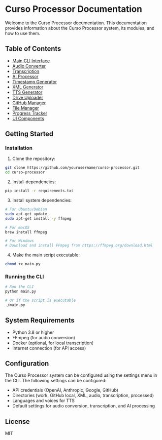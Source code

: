 # Curso Processor Documentation

Welcome to the Curso Processor documentation. This documentation provides information about the Curso Processor system, its modules, and how to use them.

## Table of Contents

- [Main CLI Interface](main_cli.md)
- [Audio Converter](audio_converter.md)
- [Transcription](transcription.md)
- [AI Processor](ai_processor.md)
- [Timestamp Generator](timestamp_generator.md)
- [XML Generator](xml_generator.md)
- [TTS Generator](tts_generator.md)
- [Drive Uploader](drive_uploader.md)
- [GitHub Manager](github_manager.md)
- [File Manager](file_manager.md)
- [Progress Tracker](progress_tracker.md)
- [UI Components](ui_components.md)

## Getting Started

### Installation

1. Clone the repository:
```bash
git clone https://github.com/yourusername/curso-processor.git
cd curso-processor
```

2. Install dependencies:
```bash
pip install -r requirements.txt
```

3. Install system dependencies:
```bash
# For Ubuntu/Debian
sudo apt-get update
sudo apt-get install -y ffmpeg

# For macOS
brew install ffmpeg

# For Windows
# Download and install FFmpeg from https://ffmpeg.org/download.html
```

4. Make the main script executable:
```bash
chmod +x main.py
```

### Running the CLI

```bash
# Run the CLI
python main.py

# Or if the script is executable
./main.py
```

## System Requirements

- Python 3.8 or higher
- FFmpeg (for audio conversion)
- Docker (optional, for local transcription)
- Internet connection (for API access)

## Configuration

The Curso Processor system can be configured using the settings menu in the CLI. The following settings can be configured:

- API credentials (OpenAI, Anthropic, Google, GitHub)
- Directories (work, GitHub local, XML, audio, transcription, processed)
- Languages and voices for TTS
- Default settings for audio conversion, transcription, and AI processing

## License

MIT